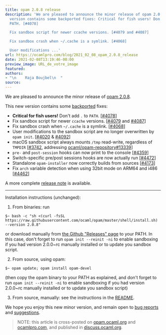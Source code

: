 ```yaml
---
title: opam 2.0.8 release
description: 'We are pleased to announce the minor release of opam 2.0.8. This new
  version contains some backported fixes: Critical for fish users! Don''t add . to
  PATH. [#4078]

  Fix sandbox script for newer ccache versions. [#4079 and #4087]

  Fix sandbox crash when ~/.cache is a symlink. [#4068]

  User modifications ...'
url: https://ocamlpro.com/blog/2021_02_08_opam_2.0.8_release
date: 2021-02-08T13:19:46-00:00
preview_image: URL_de_votre_image
featured:
authors:
- "\n    Raja Boujbel\n  "
source:
---
```


<p>We are pleased to announce the minor release of <a href="https://github.com/ocaml/opam/releases/tag/2.0.8">opam 2.0.8</a>.</p>
<p>This new version contains some <a href="https://github.com/ocaml/opam/pull/4425">backported</a> fixes:</p>
<ul>
<li><strong>Critical for fish users!</strong> Don't add <code>.</code> to <code>PATH</code>. [<a href="https://github.com/ocaml/opam/issues/4078">#4078</a>]
</li>
<li>Fix sandbox script for newer <code>ccache</code> versions. [<a href="https://github.com/ocaml/opam/issues/4079">#4079</a> and <a href="https://github.com/ocaml/opam/pull/4087">#4087</a>]
</li>
<li>Fix sandbox crash when <code>~/.cache</code> is a symlink. [<a href="https://github.com/ocaml/opam/issues/4068">#4068</a>]
</li>
<li>User modifications to the sandbox script are no longer overwritten by <code>opam init</code>. [<a href="https://github.com/ocaml/opam/pull/4092">#4020</a> &amp; <a href="https://github.com/ocaml/opam/pull/4092">#4092</a>]
</li>
<li>macOS sandbox script always mounts <code>/tmp</code> read-write, regardless of <code>TMPDIR</code> [<a href="https://github.com/ocaml/opam/pull/3742">#3742</a>, addressing <a href="https://github.com/ocaml/opam-repository/issues/13339">ocaml/opam-repository#13339</a>]
</li>
<li><code>pre-</code> and <code>post-session</code> hooks can now print to the console [<a href="https://github.com/ocaml/opam/issues/4359">#4359</a>]
</li>
<li>Switch-specific pre/post sessions hooks are now actually run [<a href="https://github.com/ocaml/opam/issues/4472">#4472</a>]
</li>
<li>Standalone <code>opam-installer</code> now correctly builds from sources [<a href="https://github.com/ocaml/opam/issues/4173">#4173</a>]
</li>
<li>Fix <code>arch</code> variable detection when using 32bit mode on ARM64 and i486 [<a href="https://github.com/ocaml/opam/pull/4462">#4462</a>]
</li>
</ul>
<p>A more complete <a href="https://github.com/ocaml/opam/releases/tag/2.0.8">release note</a> is available.</p>
<hr/>
<p>Installation instructions (unchanged):</p>
<ol>
<li>From binaries: run
</li>
</ol>
<pre><code class="language-shell-session">$~ bash -c &quot;sh &lt;(curl -fsSL https://raw.githubusercontent.com/ocaml/opam/master/shell/install.sh) --version 2.0.8&quot;
</code></pre>
<p>or download manually from <a href="https://github.com/ocaml/opam/releases/tag/2.0.8">the Github &quot;Releases&quot; page</a> to your PATH. In this case, don't forget to run <code>opam init --reinit -ni</code> to enable sandboxing if you had version 2.0.0~rc manually installed or to update you sandbox script.</p>
<ol start="2">
<li>From source, using opam:
</li>
</ol>
<pre><code class="language-shell-session">$~ opam update; opam install opam-devel
</code></pre>
<p>(then copy the opam binary to your PATH as explained, and don't forget to run <code>opam init --reinit -ni</code> to enable sandboxing if you had version 2.0.0~rc manually installed or to update you sandbox script)</p>
<ol start="3">
<li>From source, manually: see the instructions in the <a href="https://github.com/ocaml/opam/tree/2.0.8#compiling-this-repo">README</a>.
</li>
</ol>
<p>We hope you enjoy this new minor version, and remain open to <a href="https://github.com/ocaml/opam/issues">bug reports</a> and <a href="https://github.com/ocaml/opam/issues">suggestions</a>.</p>
<blockquote>
<p>NOTE: this article is cross-posted on <a href="https://opam.ocaml.org/blog/">opam.ocaml.org</a> and <a href="https://ocamlpro.com/blog">ocamlpro.com</a>, and published in <a href="https://discuss.ocaml.org/t/ann-opam-2-0-8-release/7242">discuss.ocaml.org</a>.</p>
</blockquote>

